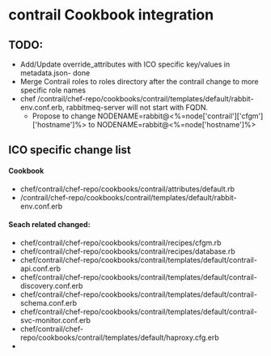 contrail Cookbook integration
=====================


TODO:
------------
* Add/Update override_attributes with ICO specific key/values in metadata.json- done
* Merge Contrail roles to roles directory after the contrail change to more specific role names
* chef /contrail/chef-repo/cookbooks/contrail/templates/default/rabbit-env.conf.erb, rabbitmeq-server will not start with FQDN.
	* Propose to change NODENAME=rabbit@<%=node['contrail']['cfgm']['hostname']%> to NODENAME=rabbit@<%=node['hostname']%>

ICO specific change list
----------
#### Cookbook
* chef/contrail/chef-repo/cookbooks/contrail/attributes/default.rb
* /contrail/chef-repo/cookbooks/contrail/templates/default/rabbit-env.conf.erb


#### Seach related changed:
* chef/contrail/chef-repo/cookbooks/contrail/recipes/cfgm.rb
* chef/contrail/chef-repo/cookbooks/contrail/recipes/database.rb
* chef/contrail/chef-repo/cookbooks/contrail/templates/default/contrail-api.conf.erb
* chef/contrail/chef-repo/cookbooks/contrail/templates/default/contrail-discovery.conf.erb
* chef/contrail/chef-repo/cookbooks/contrail/templates/default/contrail-schema.conf.erb
* chef/contrail/chef-repo/cookbooks/contrail/templates/default/contrail-svc-monitor.conf.erb
* chef/contrail/chef-repo/cookbooks/contrail/templates/default/haproxy.cfg.erb
*
